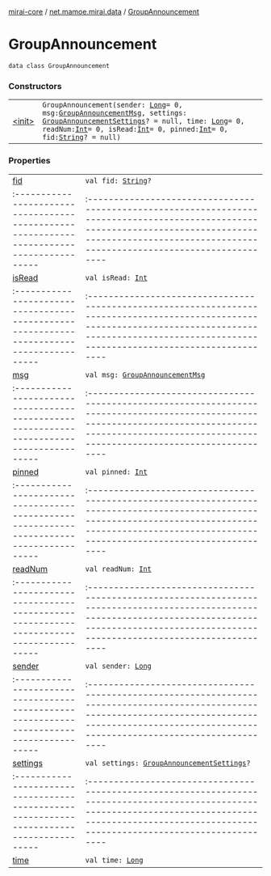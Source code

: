 [mirai-core](../../index.md) / [net.mamoe.mirai.data](../index.md) / [GroupAnnouncement](./index.md)

# GroupAnnouncement

`data class GroupAnnouncement`

### Constructors
|||
|:----------------------------------------------------------------------------------------|:---------------------------------------------------------------------------------------------------------------------------------------------------------------------------------------------------------|
| [&lt;init&gt;](-init-.md) | `GroupAnnouncement(sender: `[`Long`](https://kotlinlang.org/api/latest/jvm/stdlib/kotlin/-long/index.html)` = 0, msg: `[`GroupAnnouncementMsg`](../-group-announcement-msg/index.md)`, settings: `[`GroupAnnouncementSettings`](../-group-announcement-settings/index.md)`? = null, time: `[`Long`](https://kotlinlang.org/api/latest/jvm/stdlib/kotlin/-long/index.html)` = 0, readNum: `[`Int`](https://kotlinlang.org/api/latest/jvm/stdlib/kotlin/-int/index.html)` = 0, isRead: `[`Int`](https://kotlinlang.org/api/latest/jvm/stdlib/kotlin/-int/index.html)` = 0, pinned: `[`Int`](https://kotlinlang.org/api/latest/jvm/stdlib/kotlin/-int/index.html)` = 0, fid: `[`String`](https://kotlinlang.org/api/latest/jvm/stdlib/kotlin/-string/index.html)`? = null)` |

### Properties
|||
|:----------------------------------------------------------------------------------------|:---------------------------------------------------------------------------------------------------------------------------------------------------------------------------------------------------------|
| [fid](fid.md) | `val fid: `[`String`](https://kotlinlang.org/api/latest/jvm/stdlib/kotlin/-string/index.html)`?` ||||
|:----------------------------------------------------------------------------------------|:---------------------------------------------------------------------------------------------------------------------------------------------------------------------------------------------------------|
| [isRead](is-read.md) | `val isRead: `[`Int`](https://kotlinlang.org/api/latest/jvm/stdlib/kotlin/-int/index.html) ||||
|:----------------------------------------------------------------------------------------|:---------------------------------------------------------------------------------------------------------------------------------------------------------------------------------------------------------|
| [msg](msg.md) | `val msg: `[`GroupAnnouncementMsg`](../-group-announcement-msg/index.md) ||||
|:----------------------------------------------------------------------------------------|:---------------------------------------------------------------------------------------------------------------------------------------------------------------------------------------------------------|
| [pinned](pinned.md) | `val pinned: `[`Int`](https://kotlinlang.org/api/latest/jvm/stdlib/kotlin/-int/index.html) ||||
|:----------------------------------------------------------------------------------------|:---------------------------------------------------------------------------------------------------------------------------------------------------------------------------------------------------------|
| [readNum](read-num.md) | `val readNum: `[`Int`](https://kotlinlang.org/api/latest/jvm/stdlib/kotlin/-int/index.html) ||||
|:----------------------------------------------------------------------------------------|:---------------------------------------------------------------------------------------------------------------------------------------------------------------------------------------------------------|
| [sender](sender.md) | `val sender: `[`Long`](https://kotlinlang.org/api/latest/jvm/stdlib/kotlin/-long/index.html) ||||
|:----------------------------------------------------------------------------------------|:---------------------------------------------------------------------------------------------------------------------------------------------------------------------------------------------------------|
| [settings](settings.md) | `val settings: `[`GroupAnnouncementSettings`](../-group-announcement-settings/index.md)`?` ||||
|:----------------------------------------------------------------------------------------|:---------------------------------------------------------------------------------------------------------------------------------------------------------------------------------------------------------|
| [time](time.md) | `val time: `[`Long`](https://kotlinlang.org/api/latest/jvm/stdlib/kotlin/-long/index.html) |

